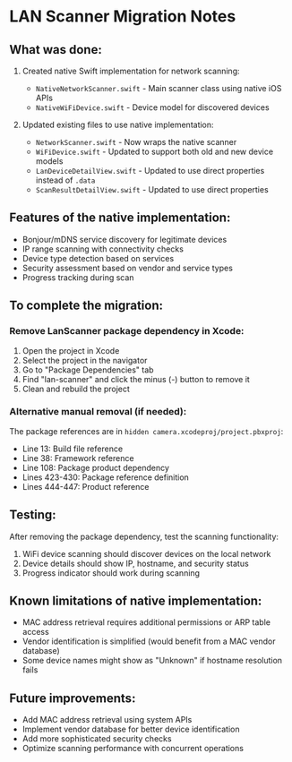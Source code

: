 # LAN Scanner Migration Notes

## What was done:
1. Created native Swift implementation for network scanning:
   - `NativeNetworkScanner.swift` - Main scanner class using native iOS APIs
   - `NativeWiFiDevice.swift` - Device model for discovered devices
   
2. Updated existing files to use native implementation:
   - `NetworkScanner.swift` - Now wraps the native scanner
   - `WiFiDevice.swift` - Updated to support both old and new device models
   - `LanDeviceDetailView.swift` - Updated to use direct properties instead of `.data`
   - `ScanResultDetailView.swift` - Updated to use direct properties

## Features of the native implementation:
- Bonjour/mDNS service discovery for legitimate devices
- IP range scanning with connectivity checks
- Device type detection based on services
- Security assessment based on vendor and service types
- Progress tracking during scan

## To complete the migration:

### Remove LanScanner package dependency in Xcode:
1. Open the project in Xcode
2. Select the project in the navigator
3. Go to "Package Dependencies" tab
4. Find "lan-scanner" and click the minus (-) button to remove it
5. Clean and rebuild the project

### Alternative manual removal (if needed):
The package references are in `hidden camera.xcodeproj/project.pbxproj`:
- Line 13: Build file reference
- Line 38: Framework reference  
- Line 108: Package product dependency
- Lines 423-430: Package reference definition
- Lines 444-447: Product reference

## Testing:
After removing the package dependency, test the scanning functionality:
1. WiFi device scanning should discover devices on the local network
2. Device details should show IP, hostname, and security status
3. Progress indicator should work during scanning

## Known limitations of native implementation:
- MAC address retrieval requires additional permissions or ARP table access
- Vendor identification is simplified (would benefit from a MAC vendor database)
- Some device names might show as "Unknown" if hostname resolution fails

## Future improvements:
- Add MAC address retrieval using system APIs
- Implement vendor database for better device identification
- Add more sophisticated security checks
- Optimize scanning performance with concurrent operations